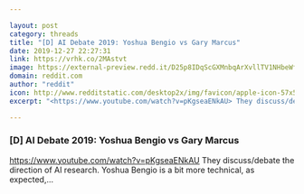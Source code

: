 ```yaml
---

layout: post
category: threads
title: "[D] AI Debate 2019: Yoshua Bengio vs Gary Marcus"
date: 2019-12-27 22:27:31
link: https://vrhk.co/2MAstvt
image: https://external-preview.redd.it/D25p8IDqScGXMnbqArXvllTV1NHbeWfeTI-4zc0adnc.jpg?width=480&height=251.308900524&auto=webp&s=bb4c33f36987a4a1d709ee5bf1e7434914574433
domain: reddit.com
author: "reddit"
icon: http://www.redditstatic.com/desktop2x/img/favicon/apple-icon-57x57.png
excerpt: "<https://www.youtube.com/watch?v=pKgseaENkAU> They discuss/debate the direction of AI research. Yoshua Bengio is a bit more technical, as expected,..."

---
```


### [D] AI Debate 2019: Yoshua Bengio vs Gary Marcus

<https://www.youtube.com/watch?v=pKgseaENkAU> They discuss/debate the direction of AI research. Yoshua Bengio is a bit more technical, as expected,...